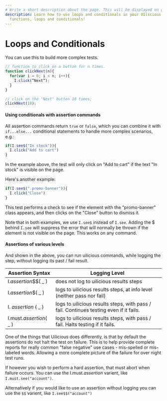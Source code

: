 ```yaml
---
# Write a short description about the page. This will be displayed on google search results.
description: Learn how to use loops and conditionals in your UIlicious test. UI-licious is built on Javascript, so you can go crazy with variables,
  functions, loops and conditionals!
---
```


# Loops and Conditionals

You can use this to build more complex tests.

```javascript
// function to click on a button for n times.
function clickNext(n){
  for(var i = 0; i < n; i++){
    I.click(“Next”);
  }
}

// click on the "Next" button 10 times;
clickNext(10);
```

#### Using conditionals with assertion commands <a href="#using-conditionals-with-assertion-commands" id="using-conditionals-with-assertion-commands"></a>

All assertion commands return `true` or `false`, which you can combine it with `if...else...` conditional statements to handle more complex scenarios, e.g.:

```javascript
if(I.see$("In stock")){
  I.click("Add to cart")
}
```

In the example above, the test will only click on "Add to cart" if the text "In stock" is visible on the page.

Here's another example:

```javascript
if(I.see$(".promo-banner")){
  I.click("Close")
}
```

This test performs a check to see if the element with the "promo-banner" class appears, and then clicks on the "Close" button to dismiss it.

Note that in both examples, we use `I.see$` instead of `I.see`. Adding the $ behind `I.see` will suppress the error that will normally be thrown if the element is not visible on the page. This works on any command.

#### Assertions of various levels <a href="#assertions-of-various-levels" id="assertions-of-various-levels"></a>

And shown in the above, you can run uilicious commands, while logging the step, without logging its past / fail result.

| Assertion Syntax         | Logging Level                                                                          |
| ------------------------ | -------------------------------------------------------------------------------------- |
| I._assertion_\$$( \_ )   | does not log to uilicious results steps                                                |
| I._assertion_$( \_ )     | logs to uilicious results steps, at info level (neither pass nor fail)                 |
| I. _assertion_ ( \_ )    | logs to uilicious results steps, with pass / fail. Continues testing even if it fails. |
| I.must._assertion_( \_ ) | logs to uilicious results steps, with pass / fail. Halts testing if it fails.          |

One of the things that Uilicious does differently, is that by default the assertions do not halt the test on failure. This is to help provide complete reports for really common "false negative" use cases - mis-spelled or mis-labeled words. Allowing a more complete picture of the failure for over night test runs.

If however you wish to perform a hard assertion, that must abort when failure occurs. You can use the I.must._assertion_ varient, like `I.must.see("account")`.

Alternatively if you would like to use an assertion without logging you can use the `$$` varient, like `I.see$$("account")`
